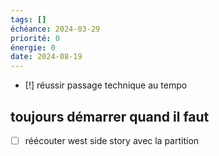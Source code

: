 ```yaml
---
tags: []
échéance: 2024-03-29
priorité: 0
énergie: 0
date: 2024-08-19
---
```

- [!] réussir passage technique au tempo
##  toujours démarrer quand il faut
- [ ] réécouter west side story avec la partition